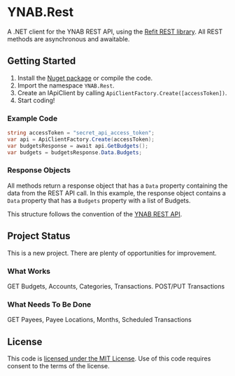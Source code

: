 # YNAB.Rest
A .NET client for the YNAB REST API, using the [Refit REST library](https://github.com/reactiveui/refit). All REST methods are asynchronous and awaitable.

## Getting Started
1. Install the [Nuget package](https://www.nuget.org/packages/YNAB.Rest/) or compile the code.
2. Import the namespace `YNAB.Rest`.
3. Create an IApiClient by calling `ApiClientFactory.Create([accessToken])`.
4. Start coding!

### Example Code
```cs
string accessToken = "secret_api_access_token";
var api = ApiClientFactory.Create(accessToken);
var budgetsResponse = await api.GetBudgets();
var budgets = budgetsResponse.Data.Budgets;
```

### Response Objects
All methods return a response object that has a `Data` property containing the data from the REST API call. In this example, the response object contains a `Data` property that has a `Budgets` property with a list of Budgets.

This structure follows the convention of the [YNAB REST API](https://api.youneedabudget.com/v1).

## Project Status
This is a new project. There are plenty of opportunities for improvement.

### What Works
GET Budgets, Accounts, Categories, Transactions.
POST/PUT Transactions

### What Needs To Be Done
GET Payees, Payee Locations, Months, Scheduled Transactions  

## License
This code is [licensed under the MIT License](LICENSE). Use of this code requires consent to the terms of the license.
